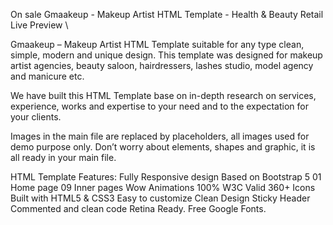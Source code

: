 
On sale
Gmaakeup - Makeup Artist HTML Template - Health & Beauty Retail
Live Preview
\\

Gmaakeup – Makeup Artist HTML Template suitable for any type clean, simple, modern and unique design. This template was designed for makeup artist agencies, beauty saloon, hairdressers, lashes studio, model agency and manicure etc.

We have built this HTML Template base on in-depth research on services, experience, works and expertise to your need and to the expectation for your clients.

Images in the main file are replaced by placeholders, all images used for demo purpose only. Don’t worry about elements, shapes and graphic, it is all ready in your main file.

HTML Template Features:
Fully Responsive design
Based on Bootstrap 5
01 Home page
09 Inner pages
Wow Animations
100% W3C Valid
360+ Icons
Built with HTML5 & CSS3
Easy to customize
Clean Design
Sticky Header
Commented and clean code
Retina Ready.
Free Google Fonts.
